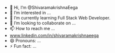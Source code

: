 - 👋 Hi, I’m @ShivaramakrishnaEega
- 👀 I’m interested in ...
- 🌱 I’m currently learning Full Stack Web Developer.
- 💞️ I’m looking to collaborate on ...
- 📫 How to reach me ...
- www.linkedin.com/in/shivaramakrishnaeega
- 😄 Pronouns: ...
- ⚡ Fun fact: ...

<!---
ShivaramakrishnaEega/ShivaramakrishnaEega is a ✨ special ✨ repository because its `README.md` (this file) appears on your GitHub profile.
You can click the Preview link to take a look at your changes.
--->
